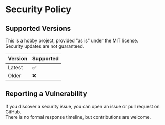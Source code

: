 # Security Policy

## Supported Versions

This is a hobby project, provided "as is" under the MIT license.  
Security updates are not guaranteed.

| Version | Supported          |
| ------- | ------------------ |
| Latest  | :white_check_mark: |
| Older   | :x:                |

## Reporting a Vulnerability

If you discover a security issue, you can open an issue or pull request on GitHub.  
There is no formal response timeline, but contributions are welcome.
